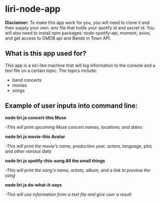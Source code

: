 # liri-node-app

**Disclaimer:**
To make this app work for you, you will need to clone it and then supply your own .env file that holds your spotify id and secret id. You will also need to install npm packages: node-spotify-api, moment, axios, and get access to OMDB api and Bands in Town API.

## What is this app used for?

This app is a siri-like machine that will log information to the console and a text file on a certain topic. The topics include:
* band concerts
* movies
* songs

## Example of user inputs into command line:

**node liri.js concert-this Muse**

*-This will print upcoming Muse concert names, locations, and dates*


**node liri.js movie-this Avatar**

*-This will print the movie's name, production year, actors, language, plot, and other various data*


**node liri.js spotify-this-song All the small things**

*-This will print the song's name, artists, album, and a link to preview the song*


**node liri.js do-what-it-says**

*-This will use information from a text file and give user a result*







